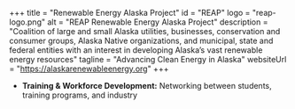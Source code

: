 +++
title = "Renewable Energy Alaska Project"
id = "REAP"
logo = "reap-logo.png"
alt = "REAP Renewable Energy Alaska Project"
description = "Coalition of large and small Alaska utilities, businesses, conservation and consumer groups, Alaska Native organizations, and municipal, state and federal entities with an interest in developing Alaska’s vast renewable energy resources"
tagline = "Advancing Clean Energy in Alaska"
websiteUrl = "https://alaskarenewableenergy.org"
+++

* **Training & Workforce Development:** Networking between students, training programs, and industry